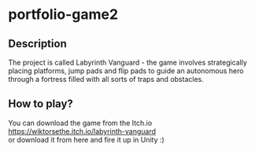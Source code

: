 # portfolio-game2

## Description
The project is called Labyrinth Vanguard - the game involves strategically placing platforms, jump pads and flip pads to guide an autonomous hero through a fortress filled with all sorts of traps and obstacles.

## How to play?
You can download the game from the Itch.io <br>
https://wiktorsethe.itch.io/labyrinth-vanguard <br>
or download it from here and fire it up in Unity :) <br>
